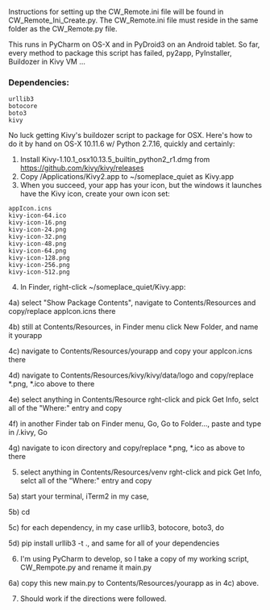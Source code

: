 Instructions for setting up the CW_Remote.ini file will be found in CW_Remote_Ini_Create.py. The CW_Remote.ini file must reside in the same folder as the CW_Remote.py file.

This runs in PyCharm on OS-X and in PyDroid3 on an Android tablet. So far, every method to package this script has failed, py2app, PyInstaller, Buildozer in Kivy VM ...

### Dependencies: ###
```
urllib3
botocore
boto3
kivy
```

No luck getting Kivy's buildozer script to package for OSX. Here's how to do it by hand on OS-X 10.11.6 w/ Python 2.7.16, quickly and certainly:

1) Install Kivy-1.10.1_osx10.13.5_builtin_python2_r1.dmg from https://github.com/kivy/kivy/releases
2) Copy /Applications/Kivy2.app to ~/someplace_quiet as Kivy.app
3) When you succeed, your app has your icon, but the windows it launches have the Kivy icon, create your own icon set:
```
appIcon.icns
kivy-icon-64.ico
kivy-icon-16.png
kivy-icon-24.png
kivy-icon-32.png
kivy-icon-48.png
kivy-icon-64.png
kivy-icon-128.png
kivy-icon-256.png
kivy-icon-512.png
```
4) In Finder, right-click ~/someplace_quiet/Kivy.app:

4a) select "Show Package Contents", navigate to Contents/Resources and copy/replace appIcon.icns there

4b) still at Contents/Resources, in Finder menu click New Folder, and name it yourapp

4c) navigate to Contents/Resources/yourapp and copy your appIcon.icns there

4d) navigate to Contents/Resources/kivy/kivy/data/logo and copy/replace *.png, *.ico above to there

4e) select anything in Contents/Resource rght-click and pick Get Info, selct all of the "Where:" entry and copy

4f) in another Finder tab on Finder menu, Go, Go to Folder..., paste and type in /.kivy, Go

4g) navigate to icon directory and copy/replace *.png, *.ico as above to there 

5) select anything in Contents/Resources/venv rght-click and pick Get Info, selct all of the "Where:" entry and copy

5a) start your terminal, iTerm2 in my case, 

5b) cd <paste what you copied> 
  
5c) for each dependency, in my case urllib3, botocore, boto3, do

5d) pip install urllib3 -t ., and same for all of your dependencies
  
6) I'm using PyCharm to develop, so I take a copy of my working script, CW_Rempote.py and rename it main.py

6a) copy this new main.py to Contents/Resources/yourapp as in 4c) above.

7) Should work if the directions were followed.
